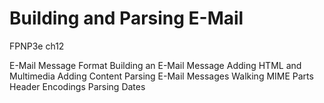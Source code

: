 #  Building and Parsing E-Mail 
FPNP3e ch12

E-Mail Message Format 
Building an E-Mail Message 
Adding HTML and Multimedia 
Adding Content 
Parsing E-Mail Messages 
Walking MIME Parts 
Header Encodings 
Parsing Dates 